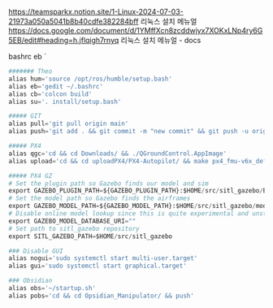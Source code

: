 https://teamsparkx.notion.site/1-Linux-2024-07-03-21973a050a5041b8b40cdfe382284bff
리눅스 설치 메뉴얼
https://docs.google.com/document/d/1YMffXcn8zcddwjyx7XOKxLNp4ry6G5EB/edit#heading=h.jflqigh7rnyq
리눅스 설치 메뉴얼 - docs

bashrc
eb
`
```python
####### Theo
alias hum='source /opt/ros/humble/setup.bash'
alias eb='gedit ~/.bashrc'
alias cb='colcon build'
alias su='. install/setup.bash'

##### GIT
alias pull='git pull origin main'
alias push='git add . && git commit -m "new commit" && git push -u origin main'

##### PX4
alias qgc='cd && cd Downloads/ && ./QGroundControl.AppImage'
alias upload='cd && cd uploadPX4/PX4-Autopilot/ && make px4_fmu-v6x_default upload'

##### PX4 GZ
# Set the plugin path so Gazebo finds our model and sim
export GAZEBO_PLUGIN_PATH=${GAZEBO_PLUGIN_PATH}:$HOME/src/sitl_gazebo/Build
# Set the model path so Gazebo finds the airframes
export GAZEBO_MODEL_PATH=${GAZEBO_MODEL_PATH}:$HOME/src/sitl_gazebo/models
# Disable online model lookup since this is quite experimental and unstable
export GAZEBO_MODEL_DATABASE_URI=""
# Set path to sitl_gazebo repository
export SITL_GAZEBO_PATH=$HOME/src/sitl_gazebo

### Disable GUI
alias nogui='sudo systemctl start multi-user.target'
alias gui='sudo systemctl start graphical.target'

### Obsidian
alias obs='~/startup.sh'
alias pobs='cd && cd Opsidian_Manipulator/ && push'
```

